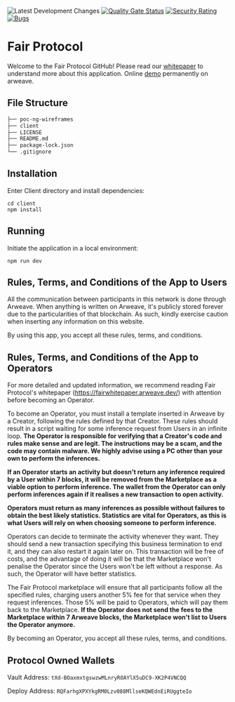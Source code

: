 ![Latest Development Changes](https://github.com/FAIR-Protocol/decentralized-inference/actions/workflows/development.yml/badge.svg?event=push)
[![Quality Gate Status](https://sonarcloud.io/api/project_badges/measure?project=FAIR-Protocol_decentralised-inference&metric=alert_status)](https://sonarcloud.io/summary/new_code?id=FAIR-Protocol_decentralised-inference)
[![Security Rating](https://sonarcloud.io/api/project_badges/measure?project=FAIR-Protocol_decentralised-inference&metric=security_rating)](https://sonarcloud.io/summary/new_code?id=FAIR-Protocol_decentralised-inference)
[![Bugs](https://sonarcloud.io/api/project_badges/measure?project=FAIR-Protocol_decentralised-inference&metric=bugs)](https://sonarcloud.io/summary/new_code?id=FAIR-Protocol_decentralised-inference)

# Fair Protocol

Welcome to the Fair Protocol GitHub! Please read our [whitepaper](./documents/whitepaper.md) to understand more about this application.
Online [demo](https://arweave.net/Q0XriVoaiIn-r4NWvFztbdrz7F7uzWzrrO78E_xc5Ug) permanently on arweave.

## File Structure
```bash
├── poc-ng-wireframes
├── client
├── LICENSE
├── README.md
├── package-lock.json 
└── .gitignore
```

## Installation
Enter Client directory and install dependencies:
```
cd client
npm install
```

## Running
Initiate the application in a local environment:
```
npm run dev
```

## Rules, Terms, and Conditions of the App to Users

All the communication between participants in this network is done through Arweave. When anything is written on Arweave, it's publicly stored forever due to the particularities of that blockchain. As such, kindly exercise caution when inserting any information on this website.

By using this app, you accept all these rules, terms, and conditions.

## Rules, Terms, and Conditions of the App to Operators

For more detailed and updated information, we recommend reading Fair Protocol's whitepaper (https://fairwhitepaper.arweave.dev/) with attention before becoming an Operator.

To become an Operator, you must install a template inserted in Arweave by a Creator, following the rules defined by that Creator. These rules should result in a script waiting for some inference request from Users in an infinite loop. **The Operator is responsible for verifying that a Creator's code and rules make sense and are legit. The instructions may be a scam, and the code may contain malware. We highly advise using a PC other than your own to perform the inferences.**

**If an Operator starts an activity but doesn't return any inference required by a User within 7 blocks, it will be removed from the Marketplace as a viable option to perform inference. The wallet from the Operator can only perform inferences again if it realises a new transaction to open activity.**

**Operators must return as many inferences as possible without failures to obtain the best likely statistics. Statistics are vital for Operators, as this is what Users will rely on when choosing someone to perform inference.**

Operators can decide to terminate the activity whenever they want. They should send a new transaction specifying this business termination to end it, and they can also restart it again later on. This transaction will be free of costs, and the advantage of doing it will be that the Marketplace won't penalise the Operator since the Users won't be left without a response. As such, the Operator will have better statistics.

The Fair Protocol marketplace will ensure that all participants follow all the specified rules, charging users another 5% fee for that service when they request inferences. Those 5% will be paid to Operators, which will pay them back to the Marketplace. **If the Operator does not send the fees to the Marketplace within 7 Arweave blocks, the Marketplace won't list to Users the Operator anymore.**

By becoming an Operator, you accept all these rules, terms, and conditions.

## Protocol Owned Wallets
Vault Address: `tXd-BOaxmxtgswzwMLnryROAYlX5uDC9-XK2P4VNCQQ`

Deploy Address: `RQFarhgXPXYkgRM0Lzv088MllseKQWEdnEiRUggteIo`
